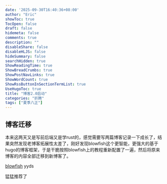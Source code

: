 ```yaml
---
date: '2025-09-30T16:40:36+08:00'
author: "Eric"
showToc: true
TocOpen: false
draft: false
hidemeta: false
comments: true
description: ""
disableShare: false
disableHLJS: false
hideSummary: false
searchHidden: true
ShowReadingTime: true
ShowBreadCrumbs: true
ShowPostNavLinks: true
ShowWordCount: true
ShowRssButtonInSectionTermList: true
UseHugoToc: true
title: "博客2.0启动"
categories: "折腾"
tags: ["夏季八正"]
---
```

## 博客迁移
本来这两天又是写前后端又是学rust的，感觉需要写两篇博客记录一下成长了，结果突然发现老博客拓展性太差了，刚好发现blowfish这个更智能，更强大的基于hugo的博客框架，于是干脆按照blowfish上的教程重新配置了一遍，然后将原来博客的内容全部迁移到新博客了。



[blowfish](https://blowfish.page/zh-cn/) yyds

猛猛推荐了